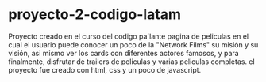 # proyecto-2-codigo-latam
Proyecto creado en el curso del codigo pa´lante
pagina de peliculas en el cual el usuario puede conocer un poco de la "Network Films"
su misión y su visión, asi mismo ver los cards con diferentes actores famosos, y para finalmente, disfrutar de trailers de peliculas y
varias peliculas completas. el proyecto fue creado con html, css y un poco de javascript.
